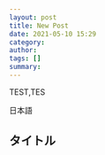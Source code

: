 ```yaml
---
layout: post
title: New Post
date: 2021-05-10 15:29
category: 
author: 
tags: []
summary: 
---
```


TEST,TES

日本語

## タイトル

